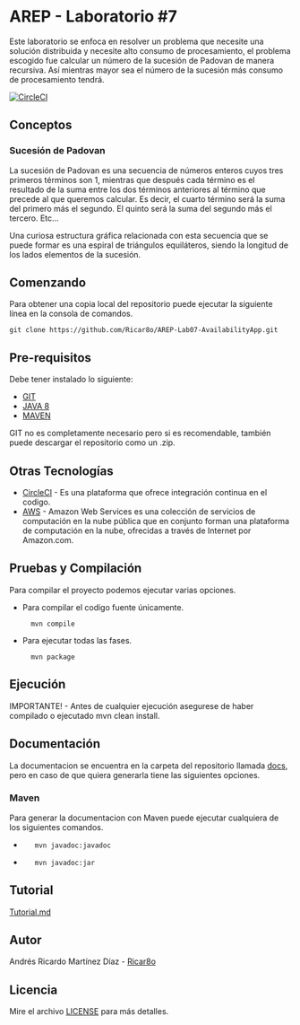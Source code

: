 # AREP - Laboratorio #7
Este laboratorio se enfoca en resolver un problema que necesite una solución distribuida y necesite alto consumo de procesamiento, el problema escogido fue calcular un número de la sucesión de Padovan de manera recursiva. Así mientras mayor sea el número de la sucesión más consumo de procesamiento tendrá.


[![CircleCI](https://circleci.com/gh/Ricar8o/AREP-Lab07-AvailabilityApp.svg?style=svg)](https://app.circleci.com/pipelines/github/Ricar8o/AREP-Lab07-AvailabilityApp)

## Conceptos
### Sucesión de Padovan
La sucesión de Padovan es una secuencia de números enteros cuyos tres primeros términos son 1, mientras que después cada término es el resultado de la suma entre los dos términos anteriores al término que precede al que queremos calcular.
Es decir, el cuarto término será la suma del primero más el segundo.
El quinto será la suma del segundo más el tercero.
Etc…

Una curiosa estructura gráfica relacionada con esta secuencia que se puede formar es una espiral de triángulos equiláteros, siendo la longitud de los lados elementos de la sucesión.


## Comenzando 
Para obtener una copia local del repositorio puede ejecutar la siguiente línea en la consola de comandos.
    
    git clone https://github.com/Ricar8o/AREP-Lab07-AvailabilityApp.git

## Pre-requisitos

Debe tener instalado lo siguiente:

* [GIT](https://git-scm.com/book/es/v2/Inicio---Sobre-el-Control-de-Versiones-Instalación-de-Git)
* [JAVA 8](https://www.java.com/es/download/)
* [MAVEN](https://maven.apache.org)

GIT no es completamente necesario pero si es recomendable, también puede descargar el repositorio como un .zip.

## Otras Tecnologías
* [CircleCI](https://circleci.com/) - Es una plataforma que ofrece integración continua en el codigo.
* [AWS](https://aws.amazon.com/) - Amazon Web Services es una colección de servicios de computación en la nube pública que en conjunto forman una plataforma de computación en la nube, ofrecidas a través de Internet por Amazon.com.

## Pruebas y Compilación

Para compilar el proyecto podemos ejecutar varias opciones. 

* Para compilar el codigo fuente únicamente.

        mvn compile

* Para ejecutar todas las fases.

        mvn package

## Ejecución

IMPORTANTE! - Antes de cualquier ejecución asegurese de haber compilado o ejecutado mvn clean install.



## Documentación

La documentacion se encuentra en la carpeta del repositorio llamada [docs](docs), pero en caso de que quiera generarla tiene las siguientes opciones.

### Maven
Para generar la documentacion con Maven puede ejecutar cualquiera de los siguientes comandos.

*        mvn javadoc:javadoc
*        mvn javadoc:jar

## Tutorial

[Tutorial.md](Tutorial.md)



## Autor 

Andrés Ricardo Martínez Díaz - [Ricar8o](https://github.com/Ricar8o)

## Licencia
Mire el archivo [LICENSE](LICENSE) para más detalles.